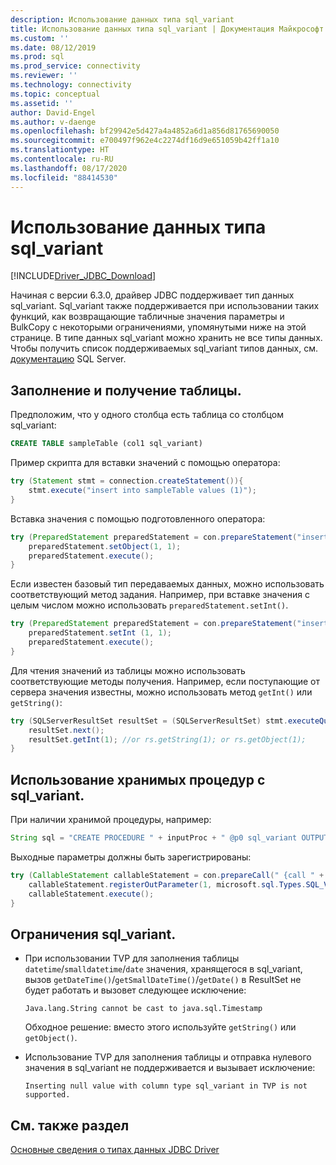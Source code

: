 ```yaml
---
description: Использование данных типа sql_variant
title: Использование данных типа sql_variant | Документация Майкрософт
ms.custom: ''
ms.date: 08/12/2019
ms.prod: sql
ms.prod_service: connectivity
ms.reviewer: ''
ms.technology: connectivity
ms.topic: conceptual
ms.assetid: ''
author: David-Engel
ms.author: v-daenge
ms.openlocfilehash: bf29942e5d427a4a4852a6d1a856d81765690050
ms.sourcegitcommit: e700497f962e4c2274df16d9e651059b42ff1a10
ms.translationtype: HT
ms.contentlocale: ru-RU
ms.lasthandoff: 08/17/2020
ms.locfileid: "88414530"
---
```

# <a name="using-sql_variant-data-type"></a>Использование данных типа sql_variant

[!INCLUDE[Driver_JDBC_Download](../../includes/driver_jdbc_download.md)]

Начиная с версии 6.3.0, драйвер JDBC поддерживает тип данных sql_variant. Sql_variant также поддерживается при использовании таких функций, как возвращающие табличные значения параметры и BulkCopy с некоторыми ограничениями, упомянутыми ниже на этой странице. В типе данных sql_variant можно хранить не все типы данных. Чтобы получить список поддерживаемых sql_variant типов данных, см. [документацию](https://docs.microsoft.com/sql/t-sql/data-types/sql-variant-transact-sql) SQL Server.

##  <a name="populating-and-retrieving-a-table"></a>Заполнение и получение таблицы.
Предположим, что у одного столбца есть таблица со столбцом sql_variant:

```sql
CREATE TABLE sampleTable (col1 sql_variant)  
```

Пример скрипта для вставки значений с помощью оператора:

```java
try (Statement stmt = connection.createStatement()){
    stmt.execute("insert into sampleTable values (1)");
}
```

Вставка значения с помощью подготовленного оператора:

```java
try (PreparedStatement preparedStatement = con.prepareStatement("insert into sampleTable values (?)")) {
    preparedStatement.setObject(1, 1);  
    preparedStatement.execute();
}
```      

Если известен базовый тип передаваемых данных, можно использовать соответствующий метод задания. Например, при вставке значения с целым числом можно использовать `preparedStatement.setInt()`.

```java
try (PreparedStatement preparedStatement = con.prepareStatement("insert into table values (?)")) {
    preparedStatement.setInt (1, 1);
    preparedStatement.execute();
}
```

Для чтения значений из таблицы можно использовать соответствующие методы получения. Например, если поступающие от сервера значения известны, можно использовать метод `getInt()` или `getString()`:    

```java
try (SQLServerResultSet resultSet = (SQLServerResultSet) stmt.executeQuery("select * from sampleTable ")) {
    resultSet.next();          
    resultSet.getInt(1); //or rs.getString(1); or rs.getObject(1);
}
```

## <a name="using-stored-procedures-with-sql_variant"></a>Использование хранимых процедур с sql_variant.   
При наличии хранимой процедуры, например:     

```java
String sql = "CREATE PROCEDURE " + inputProc + " @p0 sql_variant OUTPUT AS SELECT TOP 1 @p0=col1 FROM sampleTable ";
``` 
    
Выходные параметры должны быть зарегистрированы:

```java
try (CallableStatement callableStatement = con.prepareCall(" {call " + inputProc + " (?) }")) {
    callableStatement.registerOutParameter(1, microsoft.sql.Types.SQL_VARIANT);      
    callableStatement.execute();
}
```

## <a name="limitations-of-sql_variant"></a>Ограничения sql_variant.
- При использовании TVP для заполнения таблицы `datetime`/`smalldatetime`/`date` значения, хранящегося в sql_variant, вызов `getDateTime()`/`getSmallDateTime()`/`getDate()` в ResultSet не будет работать и вызовет следующее исключение:
    
    `Java.lang.String cannot be cast to java.sql.Timestamp`
   
    Обходное решение: вместо этого используйте `getString()` или `getObject()`. 
    
- Использование TVP для заполнения таблицы и отправка нулевого значения в sql_variant не поддерживается и вызывает исключение:
    
    `Inserting null value with column type sql_variant in TVP is not supported.`

## <a name="see-also"></a>См. также раздел

[Основные сведения о типах данных JDBC Driver](../../connect/jdbc/understanding-the-jdbc-driver-data-types.md)  
